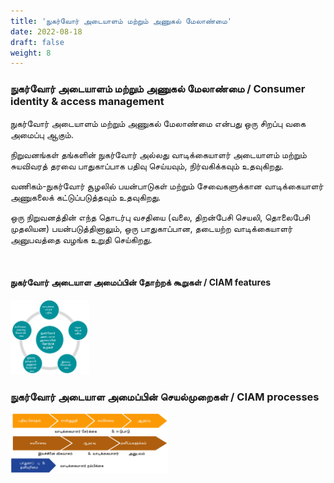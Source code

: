 ```yaml
---
title: 'நுகர்வோர் அடையாளம் மற்றும் அணுகல் மேலாண்மை'
date: 2022-08-18
draft: false
weight: 8
---
```


### நுகர்வோர் அடையாளம் மற்றும் அணுகல் மேலாண்மை / Consumer identity & access management

நுகர்வோர் அடையாளம் மற்றும் அணுகல் மேலாண்மை என்பது ஒரு சிறப்பு வகை அமைப்பு ஆகும்.

நிறுவனங்கள் தங்களின் நுகர்வோர் அல்லது வாடிக்கையாளர் அடையாளம் மற்றும் சுயவிவரத் தரவை பாதுகாப்பாக பதிவு செய்யவும், நிர்வகிக்கவும் உதவுகிறது. 

வணிகம்-நுகர்வோர் சூழலில்  பயன்பாடுகள் மற்றும் சேவைகளுக்கான வாடிக்கையாளர் அணுகலைக் கட்டுப்படுத்தவும் உதவுகிறது.

ஒரு நிறுவனத்தின் எந்த தொடர்பு வசதியை (வலை, திறன்பேசி செயலி, தொலைபேசி முதலியன) பயன்படுத்தினாலும், ஒரு பாதுகாப்பான, தடையற்ற வாடிக்கையாளர் அனுபவத்தை வழங்க உறுதி செய்கிறது.

<br>

#### __நுகர்வோர் அடையாள அமைப்பின் தோற்றக் கூறுகள் / CIAM features__

<img src="images/iam-ta/iam-ciam-features-ta.svg" width=25%>

<br>

### __நுகர்வோர் அடையாள அமைப்பின் செயல்முறைகள் / CIAM processes__

<img src="images/iam-ta/iam-ciam-processes-ta.svg" width=50%>